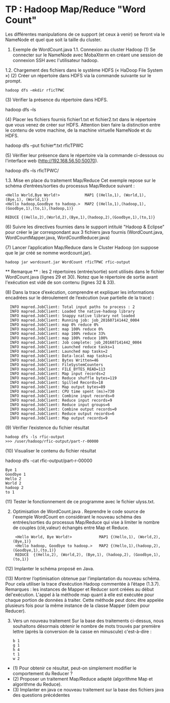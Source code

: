 # TP : Hadoop Map/Reduce "Word Count"


Les différentes manipulations de ce support (et ceux à venir) se feront via le
NameNode et quel que soit la taille du cluster.

1. Exemple de WordCount.java
 1.1. Connexion au cluster Hadoop
  (1) Se connecter sur le NameNode avec MobaXterm en créant une session de connexion SSH avec l'utilisateur hadoop.
  
 1.2. Chargement des fichiers dans le système HDFS (« HaDoop File System »)
  (2) Créer un répertoire dans HDFS via la commande suivante sur le prompt. 
  
    hadoop dfs –mkdir rficTPWC
    
 (3) Vérifier la présence du répertoire dans HDFS.

  hadoop dfs –ls
  
 (4) Placer les fichiers fournis fichier1.txt et fichier2.txt dans le répertoire que vous venez de créer sur HDFS. Attention bien faire la distinction entre le
contenu de votre machine, de la machine virtuelle NameNode et du HDFS.

  hadoop dfs –put fichier*.txt rficTPWC
  
 (5) Vérifier leur présence dans le répertoire via la commande ci-dessous ou l'interface web (http://192.168.56.50:50070).

  hadoop dfs –ls rficTPWC/
  
1.3. Mise en place du traitement Map/Reduce Cet exemple repose sur le schéma d’entrées/sorties du processus Map/Reduce suivant : 

    <Hello World,Bye World!>           MAP1 {(Hello,1), (World,1), (Bye,1), (World,1)}
    <Hello hadoop,Goodbye to hadoop.>  MAP2 {(Hello,1),(hadoop,1),(Goodbye,1),(to,1),(hadoop,1)}

    REDUCE {(Hello,2),(World,2),(Bye,1),(hadoop,2),(Goodbye,1),(to,1)}

(6) Suivre les directives fournies dans le support intitulé "Hadoop & Eclipse" pour créer le jar correspondant aux 3 fichiers java fournis (WordCount.java,
WordCountMapper.java, WordCountReducer.java)

(7) Lancer l’application Map/Reduce dans le Cluster Hadoop (on suppose que le jar créé se nomme wordcount.jar).
    
    hadoop jar wordcount.jar WordCount rficTPWC rfic-output

** Remarque ** : les 2 répertoires (entrée/sortie) sont utilisés dans le fichier WordCount.java (lignes 29 et 30). Notez que le répertoire de sortie avant l'exécution
est vidé de son contenu (lignes 32 & 33).

(8) Dans la trace d’exécution, comprendre et expliquer les informations encadrées sur le déroulement de l’exécution (vue partielle de la trace) :

      INFO mapred.JobClient: Total input paths to process : 2
      INFO mapred.JobClient: Loaded the native-hadoop library
      INFO mapred.JobClient: Snappy native library not loaded
      INFO mapred.JobClient: Running job: job_201607141442_0004
      INFO mapred.JobClient: map 0% reduce 0%
      INFO mapred.JobClient: map 100% reduce 0%
      INFO mapred.JobClient: map 100% reduce 33%
      INFO mapred.JobClient: map 100% reduce 100%
      INFO mapred.JobClient: Job complete: job_201607141442_0004
      INFO mapred.JobClient: Launched reduce tasks=1
      INFO mapred.JobClient: Launched map tasks=2
      INFO mapred.JobClient: Data-local map tasks=1
      INFO mapred.JobClient: Bytes Written=46
      INFO mapred.JobClient: FileSystemCounters
      INFO mapred.JobClient: FILE_BYTES_READ=113
      INFO mapred.JobClient: Map input records=2
      INFO mapred.JobClient: Reduce shuffle bytes=119
      INFO mapred.JobClient: Spilled Records=18
      INFO mapred.JobClient: Map output bytes=89
      INFO mapred.JobClient: CPU time spent (ms)=730
      INFO mapred.JobClient: Combine input records=0
      INFO mapred.JobClient: Reduce input records=9
      INFO mapred.JobClient: Reduce input groups=6
      INFO mapred.JobClient: Combine output records=0
      INFO mapred.JobClient: Reduce output records=6
      INFO mapred.JobClient: Map output records=9
  
(9) Vérifier l’existence du fichier résultat

    hadoop dfs -ls rfic-output  
    >>> /user/hadoop/rfic-output/part-r-00000
 
(10) Visualiser le contenu du fichier résultat

  hadoop dfs -cat rfic-output/part-r-00000

    Bye 1
    Goodbye 1
    Hello 2
    World 2
    hadoop 2
    to 1
  
 (11) Tester le fonctionnement de ce programme avec le fichier ulyss.txt.

2. Optimisation de WordCount.java . Reprendre le code source de l'exemple WordCount en considérant le nouveau schéma des entrées/sorties du processus Map/Reduce qui vise à limiter le nombre de couples (clé,valeur) échangés entre Map et Reduce.

        <Hello World, Bye World!>            MAP1 {(Hello,1), (World,2), (Bye,1)} 
        <Hello hadoop, Goodbye to hadoop.>   MAP2 {(Hello,1),(hadoop,2),(Goodbye,1),(to,1)}  
        REDUCE  {(Hello,2), (World,2), (Bye,1), (hadoop,2), (Goodbye,1),(to,1)}

 (12) Implanter le schéma proposé en Java.

 (13) Montrer l’optimisation obtenue par l’implantation du nouveau schéma. Pour cela utiliser la trace d’exécution Hadoop commentée à l’étape (1.3.7).
Remarques : les instances de Mapper et Reducer sont créées au début del'exécution. L'appel à la méthode map quant à elle est exécutée pour chaque portion de données à traiter. Cette méthode peut donc être appelée plusieurs fois pour la même instance de la classe Mapper (idem pour Reducer).

 3. Vers un nouveau traitement Sur la base des traitements ci-dessus, nous souhaitons désormais obtenir le nombre de mots trouvés par première lettre (après la conversion de la casse en minuscule)
c'est-à-dire :

        b 1
        g 1
        h 4
        t 1
        w 2

- (1) Pour obtenir ce résultat, peut-on simplement modifier le comportement du Reducer ?
- (2) Proposer un traitement Map/Reduce adapté (algorithme Map et algorithme du Reduce).
- (3) Implanter en java ce nouveau traitement sur la base des fichiers java des questions précédentes
